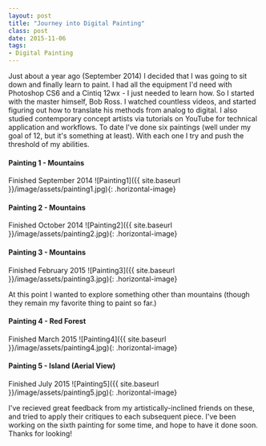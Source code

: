 ```yaml
---
layout: post
title: "Journey into Digital Painting"
class: post
date: 2015-11-06
tags:
- Digital Painting
---
```


Just about a year ago (September 2014) I decided that I was going to sit down and finally learn to paint. I had all the equipment I'd need with Photoshop CS6 and a Cintiq 12wx - I just needed to learn how. So I started with the master himself, Bob Ross. I watched countless videos, and started figuring out how to translate his methods from analog to digital. I also studied contemporary concept artists via tutorials on YouTube for technical application and workflows. To date I've done six paintings (well under my goal of 12, but it's something at least). With each one I try and push the threshold of my abilities. 

#### Painting 1 - Mountains
<span class="image-note">Finished September 2014</span>
![Painting1]({{ site.baseurl }}/image/assets/painting1.jpg){: .horizontal-image}

#### Painting 2 - Mountains
<span class="image-note">Finished October 2014</span>
![Painting2]({{ site.baseurl }}/image/assets/painting2.jpg){: .horizontal-image}

#### Painting 3 - Mountains
<span class="image-note">Finished February 2015</span>
![Painting3]({{ site.baseurl }}/image/assets/painting3.jpg){: .horizontal-image}

At this point I wanted to explore something other than mountains (though they remain my favorite thing to paint so far.)

#### Painting 4 - Red Forest
<span class="image-note">Finished March 2015</span>
![Painting4]({{ site.baseurl }}/image/assets/painting4.jpg){: .horizontal-image}

#### Painting 5 - Island (Aerial View)
<span class="image-note">Finished July 2015</span>
![Painting5]({{ site.baseurl }}/image/assets/painting5.jpg){: .horizontal-image}

I've recieved great feedback from my artistically-inclined friends on these, and tried to apply their critiques to each subsequent piece. I've been working on the sixth painting for some time, and hope to have it done soon. Thanks for looking!